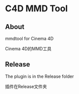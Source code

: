 # C4D MMD Tool

## About

mmdtool for Cinema 4D

Cinema 4D的MMD工具

## Release

The plugin is in the Release folder

插件在Release文件夹
